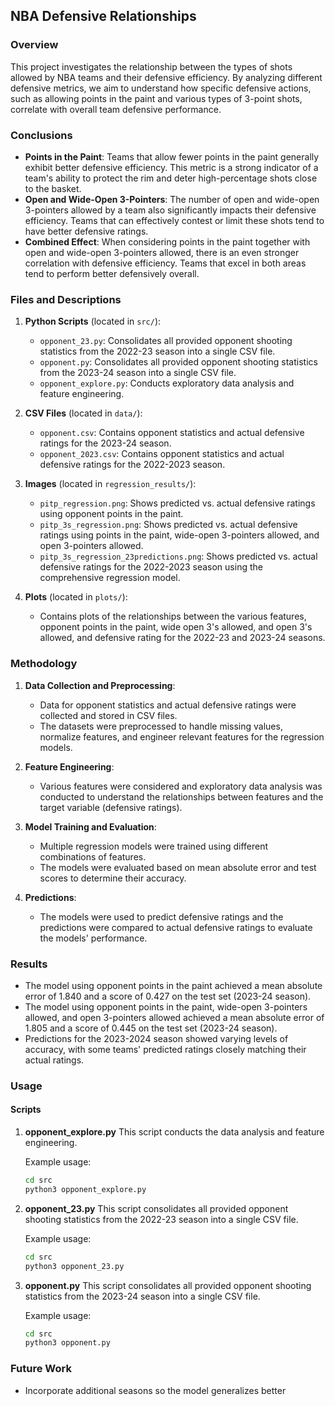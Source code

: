 ## NBA Defensive Relationships

### Overview
This project investigates the relationship between the types of shots allowed by NBA teams and their defensive efficiency. By analyzing different defensive metrics, we aim to understand how specific defensive actions, such as allowing points in the paint and various types of 3-point shots, correlate with overall team defensive performance.

### Conclusions
- **Points in the Paint**: Teams that allow fewer points in the paint generally exhibit better defensive efficiency. This metric is a strong indicator of a team's ability to protect the rim and deter high-percentage shots close to the basket.
- **Open and Wide-Open 3-Pointers**: The number of open and wide-open 3-pointers allowed by a team also significantly impacts their defensive efficiency. Teams that can effectively contest or limit these shots tend to have better defensive ratings.
- **Combined Effect**: When considering points in the paint together with open and wide-open 3-pointers allowed, there is an even stronger correlation with defensive efficiency. Teams that excel in both areas tend to perform better defensively overall.

### Files and Descriptions

1. **Python Scripts** (located in `src/`):
    - `opponent_23.py`: Consolidates all provided opponent shooting statistics from the 2022-23 season into a single CSV file.
    - `opponent.py`: Consolidates all provided opponent shooting statistics from the 2023-24 season into a single CSV file.
    - `opponent_explore.py`: Conducts exploratory data analysis and feature engineering.

2. **CSV Files** (located in `data/`):
    - `opponent.csv`: Contains opponent statistics and actual defensive ratings for the 2023-24 season.
    - `opponent_2023.csv`: Contains opponent statistics and actual defensive ratings for the 2022-2023 season.

3. **Images** (located in `regression_results/`):
    - `pitp_regression.png`: Shows predicted vs. actual defensive ratings using opponent points in the paint.
    - `pitp_3s_regression.png`: Shows predicted vs. actual defensive ratings using points in the paint, wide-open 3-pointers allowed, and open 3-pointers allowed.
    - `pitp_3s_regression_23predictions.png`: Shows predicted vs. actual defensive ratings for the 2022-2023 season using the comprehensive regression model.

4. **Plots** (located in `plots/`):
    - Contains plots of the relationships between the various features, opponent points in the paint, wide open 3's allowed, and open 3's allowed, and defensive rating for the 2022-23 and 2023-24 seasons.

### Methodology

1. **Data Collection and Preprocessing**:
    - Data for opponent statistics and actual defensive ratings were collected and stored in CSV files.
    - The datasets were preprocessed to handle missing values, normalize features, and engineer relevant features for the regression models.

2. **Feature Engineering**:
    - Various features were considered and exploratory data analysis was conducted to understand the relationships between features and the target variable (defensive ratings).

3. **Model Training and Evaluation**:
    - Multiple regression models were trained using different combinations of features.
    - The models were evaluated based on mean absolute error and test scores to determine their accuracy.

4. **Predictions**:
    - The models were used to predict defensive ratings and the predictions were compared to actual defensive ratings to evaluate the models' performance.

### Results

- The model using opponent points in the paint achieved a mean absolute error of 1.840 and a score of 0.427 on the test set (2023-24 season).
- The model using opponent points in the paint, wide-open 3-pointers allowed, and open 3-pointers allowed achieved a mean absolute error of 1.805 and a score of 0.445 on the test set (2023-24 season).
- Predictions for the 2023-2024 season showed varying levels of accuracy, with some teams' predicted ratings closely matching their actual ratings.

### Usage
#### Scripts
1. **opponent_explore.py**
   This script conducts the data analysis and feature engineering.

   Example usage:
   ```bash
   cd src
   python3 opponent_explore.py
   ```
2. **opponent_23.py**
   This script consolidates all provided opponent shooting statistics from the 2022-23 season into a single CSV file.
   
   Example usage:
   ```bash
   cd src
   python3 opponent_23.py
   ```
2. **opponent.py**
   This script consolidates all provided opponent shooting statistics from the 2023-24 season into a single CSV file.
   
   Example usage:
   ```bash
   cd src
   python3 opponent.py
   ```
### Future Work
   - Incorporate additional seasons so the model generalizes better
